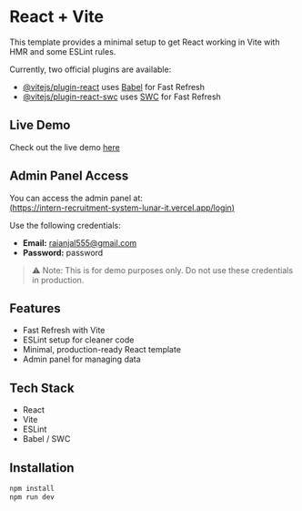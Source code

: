# React + Vite

This template provides a minimal setup to get React working in Vite with HMR and some ESLint rules.

Currently, two official plugins are available:

- [@vitejs/plugin-react](https://github.com/vitejs/vite-plugin-react/blob/main/packages/plugin-react) uses [Babel](https://babeljs.io/) for Fast Refresh
- [@vitejs/plugin-react-swc](https://github.com/vitejs/vite-plugin-react-swc) uses [SWC](https://swc.rs/) for Fast Refresh

## Live Demo
Check out the live demo [here](https://intern-recruitment-system-lunar-it.vercel.app)

## Admin Panel Access
You can access the admin panel at:  
[(https://intern-recruitment-system-lunar-it.vercel.app/login)](https://intern-recruitment-system-lunar-it.vercel.app/login) 

Use the following credentials:  
- **Email:** raianjal555@gmail.com  
- **Password:** password  

> ⚠️ Note: This is for demo purposes only. Do not use these credentials in production.

## Features
- Fast Refresh with Vite
- ESLint setup for cleaner code
- Minimal, production-ready React template
- Admin panel for managing data

## Tech Stack
- React
- Vite
- ESLint
- Babel / SWC

## Installation
```bash
npm install
npm run dev
